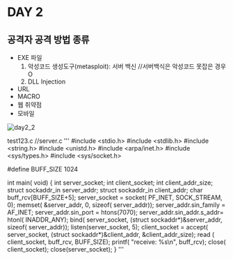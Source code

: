 # DAY 2

## 공격자 공격 방법 종류
  - EXE 파일
    1. 악성코드 생성도구(metasploit): 서버 백신 //서버백식은 악성코드 못잡은 경우 O
    2. DLL Injection
  - URL
  - MACRO
  - 웹 취약점
  - 모바일


![day2_2](https://user-images.githubusercontent.com/50771111/88466051-756ab380-cf03-11ea-972a-a8c19b88ad2f.jpg)

test123.c //server.c
'''
#include <stdio.h>
#include <stdlib.h>
#include <string.h>
#include <unistd.h>
#include <arpa/inet.h>
#include <sys/types.h>
#include <sys/socket.h>

#define  BUFF_SIZE   1024

int   main( void)
{
   int   server_socket;
   int   client_socket;
   int   client_addr_size;
   struct sockaddr_in   server_addr;
   struct sockaddr_in   client_addr;
   char   buff_rcv[BUFF_SIZE+5];
  server_socket  = socket( PF_INET, SOCK_STREAM, 0);
   memset( &server_addr, 0, sizeof( server_addr));
   server_addr.sin_family     = AF_INET;
   server_addr.sin_port       = htons(7070);
   server_addr.sin_addr.s_addr= htonl( INADDR_ANY);
bind( server_socket, (struct sockaddr*)&server_addr, sizeof( server_addr));
listen(server_socket, 5);
client_socket     = accept( server_socket, (struct sockaddr*)&client_addr, &client_addr_size);
      read ( client_socket, buff_rcv, BUFF_SIZE);
      printf( "receive: %s\n", buff_rcv);
 close( client_socket);
 close(server_socket);
}
'''
